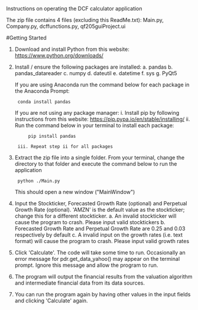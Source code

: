 ﻿Instructions on operating the DCF calculator application

The zip file contains 4 files (excluding this ReadMe.txt): Main.py, Company.py, dcffunctions.py, qf205guiProject.ui

#Getting Started
1. Download and install Python from this website:
	https://www.python.org/downloads/

2. Install / ensure the following packages are installed:
	a. pandas
	b. pandas_datareader
	c. numpy
	d. dateutil
	e. datetime
	f. sys
	g. PyQt5
	
	If you are using Anaconda run the command below for each package in the Anaconda Prompt:
		
		conda install pandas
		
	
	If you are not using any package manager:
		i. Install pip by following instructions from this website:
			https://pip.pypa.io/en/stable/installing/
		ii. Run the command below in your terminal to install each package:
	
			pip install pandas
			
		iii. Repeat step ii for all packages
		
3. Extract the zip file into a single folder. From your terminal, change the directory to that folder and execute the command below to run the application

		python ./Main.py
		
	This should open a new window ("MainWindow")
	
4. Input the Stockticker, Forecasted Growth Rate (optional) and Perpetual Growth Rate (optional). 'AMZN' is the default value as the stockticker; change this for a different stockticker.
	a. An invalid stockticker will cause the program to crash. Please input valid stocktickers
	b. Forecasted Growth Rate and Perpetual Growth Rate are 0.25 and 0.03 respectively by default
	c. A invalid input on the growth rates (i.e. text format) will cause the program to crash. Please input valid growth rates
	
5. Click 'Calculate'. The code will take some time to run. Occasionally an error message for pdr.get_data_yahoo() may appear on the terminal prompt. Ignore this message and allow the program to run.

6. The program will output the financial results from the valuation algorithm and intermediate financial data from its data sources. 

7. You can run the program again by having other values in the input fields and clicking 'Calculate' again.